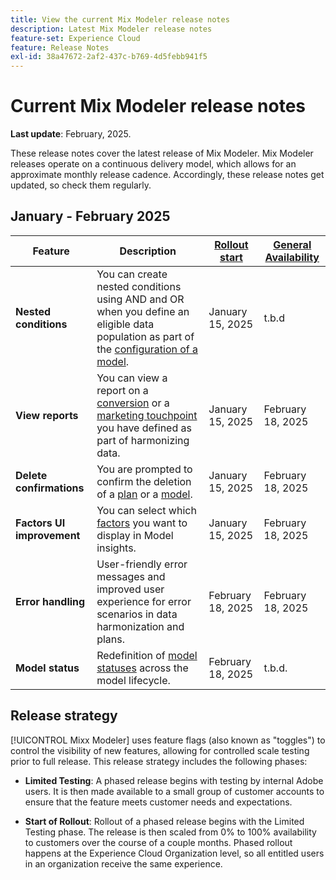 ```yaml
---
title: View the current Mix Modeler release notes
description: Latest Mix Modeler release notes
feature-set: Experience Cloud
feature: Release Notes
exl-id: 38a47672-2af2-437c-b769-4d5febb941f5
---
```

# Current Mix Modeler release notes

**Last update**: February, 2025.

These release notes cover the latest release of Mix Modeler. Mix Modeler releases operate on a continuous delivery model, which allows for an approximate monthly release cadence. Accordingly, these release notes get updated, so check them regularly.

## January - February 2025

| Feature | Description | [Rollout start](#release-strategy) | [General Availability](#release-strategy) |
|---|---|---|---|
| **Nested conditions** | You can create nested conditions using AND and OR when you define an eligible data population as part of the [configuration of a model](/help/models/build.md#configure). | January 15, 2025 | t.b.d |
| **View reports** | You can view a report on a [conversion](/help/harmonize-data/conversions.md#view-report) or a [marketing touchpoint](/help/harmonize-data/marketing-touchpoints.md#view-report) you have defined as part of harmonizing data. | January 15, 2025 | February 18, 2025 |
| **Delete confirmations** | You are prompted to confirm the deletion of a [plan](/help/plans/overview.md#delete-plans) or a [model](/help/models/overview.md#delete-models). | January 15, 2025 | February 18, 2025 |
| **Factors UI improvement** | You can select which [factors](/help/models/insights.md#factors-beta) you want to display in Model insights. | January 15, 2025 | February 18, 2025 |
| **Error handling** | User-friendly error messages and improved user experience for error scenarios in data harmonization and plans. | February 18, 2025 | February 18, 2025 |
| **Model status** | Redefinition of [model statuses](/help/models/overview.md#manage-models) across the model lifecycle. | February 18, 2025 | t.b.d. |


## Release strategy

[!UICONTROL Mixx Modeler] uses feature flags (also known as "toggles") to control the visibility of new features, allowing for controlled scale testing prior to full release. This release strategy includes the following phases:

* **Limited Testing**: A phased release begins with testing by internal Adobe users. It is then made available to a small group of customer accounts to ensure that the feature meets customer needs and expectations. 

* **Start of Rollout**: Rollout of a phased release begins with the Limited Testing phase. The release is then scaled from 0% to 100% availability to customers over the course of a couple months. Phased rollout happens at the Experience Cloud Organization level, so all entitled users in an organization receive the same experience.
